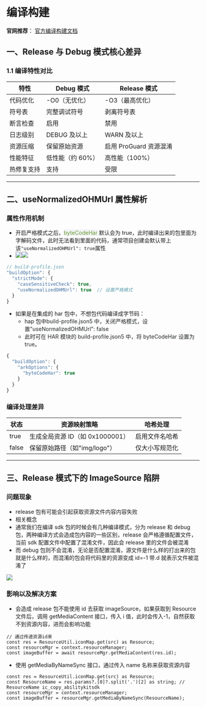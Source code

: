 # 编译构建

**官网推荐**： [官方编译构建文档](https://developer.huawei.com/consumer/cn/doc/harmonyos-guides-V5/ide-build-V5)

## 一、Release 与 Debug 模式核心差异

### 1.1 编译特性对比

| 特性       | Debug 模式       | Release 模式           |
| ---------- | ---------------- | ---------------------- |
| 代码优化   | -O0（无优化）    | -O3（最高优化）        |
| 符号表     | 完整调试符号     | 剥离符号表             |
| 断言检查   | 启用             | 禁用                   |
| 日志级别   | DEBUG 及以上     | WARN 及以上            |
| 资源压缩   | 保留原始资源     | 启用 ProGuard 资源混淆 |
| 性能特征   | 低性能（约 60%） | 高性能（100%）         |
| 热修复支持 | 支持             | 受限                   |

---

## 二、useNormalizedOHMUrl 属性解析

### 属性作用机制

- 开启严格模式之后，<font style="color:rgb(104, 153, 50);background-color:rgb(241, 243, 245);">byteCodeHar</font> 默认会为 true，此时编译出来的包里面为字解码文件，此时无法看到里面的代码，通常项目创建会默认带上该`"useNormalizedOHMUrl": true`属性
- ![](https://cdn.nlark.com/yuque/0/2025/png/32778948/1742998575843-67036916-9909-4893-8773-978afd489ce6.png)![](https://cdn.nlark.com/yuque/0/2025/png/32778948/1743000095286-059ecc29-78ef-4414-a540-9d3040bdd1c0.png)

```javascript
// build-profile.json
"buildOption": {
  "strictMode": {
    "caseSensitiveCheck": true,
    "useNormalizedOHMUrl": true  // 设置严格模式
  }
}
```

- 如果是在集成的 har 包中，不想包代码编译成字节码：
  - hap 包中<font style="color:rgb(36, 39, 40);">build-profile.json5 中，关闭严格模式，设置"useNormalizedOHMUrl": false</font>
  - 此时可<font style="color:rgb(36, 39, 40);">在 HAR 模块的 build-profile.json5 中，将 byteCodeHar 设置为 true。</font>

```javascript
{
  "buildOption": {
    "arkOptions": {
      "byteCodeHar": true
    }
  }
}
```

### 编译处理差异

| 状态  | 资源映射策略                    | 哈希处理       |
| ----- | ------------------------------- | -------------- |
| true  | 生成全局资源 ID（如 0x1000001） | 启用文件名哈希 |
| false | 保留原始路径（如"img/logo"）    | 仅大小写规范化 |

---

## 三、Release 模式下的 ImageSource 陷阱

### 问题现象

- release 包有可能会引起获取资源文件内容内容失败
- 相关概念
- 通常我们在编译 sdk 包的时候会有几种编译模式，分为 release 和 debug 包，两种编译方式会造成包内容的一些区别，release 会严格遵循配置文件，当前 sdk 配置文件中配置了混淆文件，因此会 release 里的文件会被混淆
- 而 debug 包则不会混淆，无论是否配置混淆，源文件是什么样的打出来的包就是什么样的，而混淆的包会将代码里的资源变成 id=-1 带.d 就表示文件被混淆了

![](https://cdn.nlark.com/yuque/0/2025/png/32778948/1743001540842-c7d86aaf-50b0-4ae7-965d-56d7aead5d94.png)

### 影响以及解决方案

- 会造成 release 包不能使用 id 去获取 imageSource，如果获取到 Resource 文件后，调用 getMediaContent 接口，传入 i 值，此时会传入-1，自然获取不到资源内容，进而会影响功能

```arkts
// 通过传递资源id来
const res = ResourceUtil.iconMap.get(src) as Resource;
const resourceMgr = context.resourceManager;
const imageBuffer = await resourceMgr.getMediaContent(res.id);
```

- 使用 getMediaByNameSync 接口，通过传入 name 名称来获取资源内容

```arkts
const res = ResourceUtil.iconMap.get(src) as Resource;
const ResourceName = res.params?.[0]?.split('.')[2] as string; // ResourceName ic_copy_abilitykitsdk
const resourceMgr = context.resourceManager;
const imageBuffer = resourceMgr.getMediaByNameSync(ResourceName);
```
